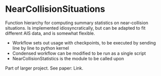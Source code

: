 # NearCollisionSituations
Function hierarchy for computing summary statistics on near-collision situations. Is implemented idiosyncratically, but can be adapted to fit different AIS data, and is somewhat flexible. 

- Workflow sets out usage with checkpoints, to be executed by sending line by line to python kernel
- Condensed workflow can be modified to be run as a single script
- NearCollisionStatistics is the module to be called upon

Part of larger project. See paper: Link.
